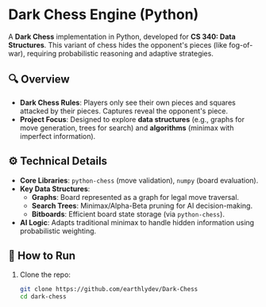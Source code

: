 # Dark Chess Engine (Python)  

A **Dark Chess** implementation in Python, developed for **CS 340: Data Structures**. This variant of chess hides the opponent's pieces (like fog-of-war), requiring probabilistic reasoning and adaptive strategies.  

## 🔍 Overview  
- **Dark Chess Rules**: Players only see their own pieces and squares attacked by their pieces. Captures reveal the opponent's piece.  
- **Project Focus**: Designed to explore **data structures** (e.g., graphs for move generation, trees for search) and **algorithms** (minimax with imperfect information).  

## ⚙️ Technical Details  
- **Core Libraries**: `python-chess` (move validation), `numpy` (board evaluation).  
- **Key Data Structures**:  
  - **Graphs**: Board represented as a graph for legal move traversal.  
  - **Search Trees**: Minimax/Alpha-Beta pruning for AI decision-making.  
  - **Bitboards**: Efficient board state storage (via `python-chess`).  
- **AI Logic**: Adapts traditional minimax to handle hidden information using probabilistic weighting.  

## 🚀 How to Run  
1. Clone the repo:  
   ```bash  
   git clone https://github.com/earthlydev/Dark-Chess  
   cd dark-chess
   ```
